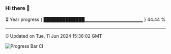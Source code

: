 ### Hi there 👋

⏳ Year progress { █████████████▁▁▁▁▁▁▁▁▁▁▁▁▁▁▁▁▁ } 44.44 %

---

⏰ Updated on Tue, 11 Jun 2024 15:36:02 GMT

![Progress Bar CI](https://github.com/IshwaranRudhara/GIT-ACTION/workflows/Progress%20Bar%20CI/badge.svg)
